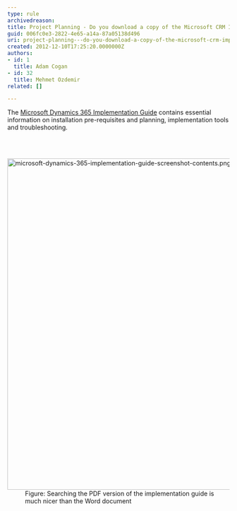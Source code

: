 ```yaml
---
type: rule
archivedreason: 
title: Project Planning - Do you download a copy of the Microsoft CRM Implementation Guide?
guid: 006fc0e3-2822-4e65-a14a-87a05138d496
uri: project-planning---do-you-download-a-copy-of-the-microsoft-crm-implementation-guide
created: 2012-12-10T17:25:20.0000000Z
authors:
- id: 1
  title: Adam Cogan
- id: 32
  title: Mehmet Ozdemir
related: []

---
```



<p class="ssw15-rteElement-P">The&#160;<a href="https&#58;//www.microsoft.com/en-us/download/details.aspx?id=50039%22%20%5co%20%22https&#58;//www.microsoft.com/en-us/download/details.aspx?id=50039">Microsoft Dynamics 365 Implementation Guide</a> contains&#160;essential information on installation pre-requisites and planning, implementation tools and troubleshooting.​<br></p>
                
<br><excerpt class='endintro'></excerpt><br>
<dl class="image"><dt><img src="/PublishingImages/microsoft-dynamics-365-implementation-guide-screenshot-contents.png" alt="microsoft-dynamics-365-implementation-guide-screenshot-contents.png" style="width&#58;750px;" /></dt><dd>Figure&#58; Searching the PDF version of the implementation guide is much nicer than the Word document</dd></dl>​<br>


